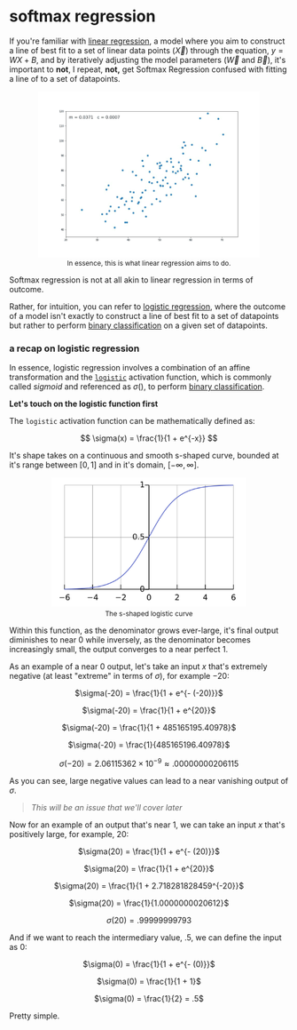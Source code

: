# softmax regression

If you're familiar with [linear regression](https://www.youtube.com/watch?v=7ArmBVF2dCs), a model where you aim to construct a line of best fit to a set of linear data points ($\vec{X}$) through the equation, $y = WX + B$, and by iteratively adjusting the model parameters ($\vec{W}$ and $\vec{B}$), it's important to **not**, I repeat, **not,** get Softmax Regression confused with fitting a line of to a set of datapoints.


<p align="center">
  <img src="../util_images/linearreg.gif" width="400" align="center"><br>
  <span style="font-size:12px;">In essence, this is what linear regression aims to do.</span>
</p>


Softmax regression is not at all akin to linear regression in terms of outcome.

Rather, for intuition, you can refer to [logistic regression](https://www.youtube.com/playlist?list=PLblh5JKOoLUKxzEP5HA2d-Li7IJkHfXSe), where the outcome of a model isn't exactly to construct a line of best fit to a set of datapoints but rather to perform [binary classification](https://en.wikipedia.org/wiki/Binary_classification) on a given set of datapoints.

### a recap on logistic regression

In essence, logistic regression involves a combination of an affine transformation and the [`logistic`](https://en.wikipedia.org/wiki/Logistic_function) activation function, which is commonly called *sigmoid* and referenced as $\sigma()$, to perform [binary classification](https://en.wikipedia.org/wiki/Binary_classification).

**Let's touch on the logistic function first**

The `logistic` activation function can be mathematically defined as:

$$
\sigma(x) = \frac{1}{1 + e^{-x}}
$$

It's shape takes on a continuous and smooth s-shaped curve, bounded at it's range between $[0, 1]$ and in it's domain, $[-\infty, \infty]$.

<p align = 'center'>
    <img src = "../util_images/logisticcurve.svg" width = 350><br>
    <span style = "font-size:12px">The s-shaped logistic curve</span>
</p>

Within this function, as the denominator grows ever-large, it's final output diminishes to near $0$ while inversely, as the denominator becomes increasingly small, the output converges to a near perfect $1$.

As an example of a near $0$ output, let's take an input $x$ that's extremely negative (at least "extreme" in terms of $\sigma$), for example $-20$:

<div align = 'center'>

$\sigma(-20) = \frac{1}{1 + e^{- (-20)}}$

$\sigma(-20) = \frac{1}{1 + e^{20}}$

$\sigma(-20) = \frac{1}{1 + 485165195.40978}$

$\sigma(-20) = \frac{1}{485165196.40978}$

$\sigma(-20) = 2.06115362\times10^{-9} \approx .00000000206115$

</div>

As you can see, large negative values can lead to a near vanishing output of $\sigma$.

> *This will be an issue that we'll cover later*

Now for an example of an output that's near $1$, we can take an input $x$ that's positively large, for example, $20$:

<div align = 'center'>

$\sigma(20) = \frac{1}{1 + e^{- (20)}}$ 

$\sigma(20) = \frac{1}{1 + e^{20}}$

$\sigma(20) = \frac{1}{1 + 2.718281828459^{-20}}$

$\sigma(20) = \frac{1}{1.0000000020612}$ 

$\sigma(20) = .99999999793$ 

</div>

And if we want to reach the intermediary value, $.5$, we can define the input as $0$:

<div align = 'center'>

$\sigma(0) = \frac{1}{1 + e^{- (0)}}$

$\sigma(0) = \frac{1}{1 + 1}$

$\sigma(0) = \frac{1}{2} = .5$
</div>

Pretty simple.

